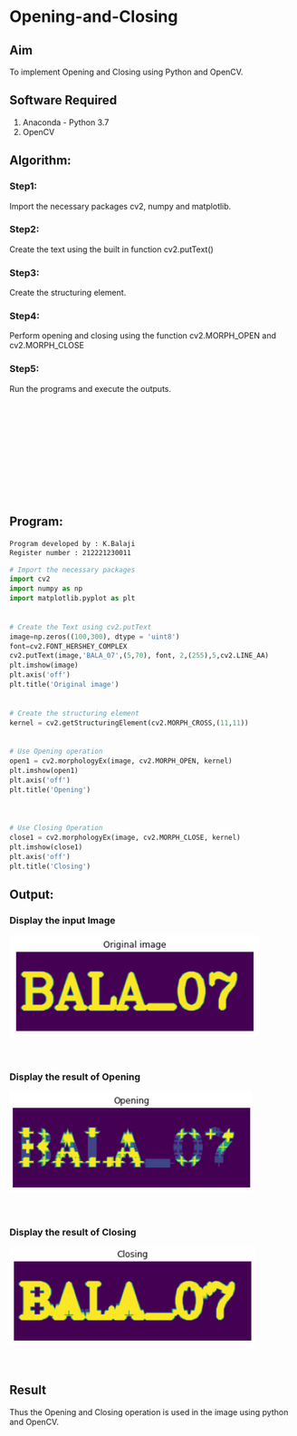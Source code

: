 # Opening-and-Closing

## Aim
To implement Opening and Closing using Python and OpenCV.

## Software Required
1. Anaconda - Python 3.7
2. OpenCV
## Algorithm:
### Step1:
Import the necessary packages cv2, numpy and matplotlib.

### Step2:
Create the text using the built in function cv2.putText()

### Step3:
Create the structuring element.

### Step4:
Perform opening and closing using the function cv2.MORPH_OPEN and cv2.MORPH_CLOSE

### Step5:
Run the programs and execute the outputs.

<br></br>
<br></br>
<br></br>
<br></br>
<br></br>
## Program:
```
Program developed by : K.Balaji
Register number : 212221230011
```

``` Python
# Import the necessary packages
import cv2
import numpy as np
import matplotlib.pyplot as plt


# Create the Text using cv2.putText
image=np.zeros((100,300), dtype = 'uint8')
font=cv2.FONT_HERSHEY_COMPLEX
cv2.putText(image,'BALA_07',(5,70), font, 2,(255),5,cv2.LINE_AA)
plt.imshow(image)
plt.axis('off')
plt.title('Original image')


# Create the structuring element
kernel = cv2.getStructuringElement(cv2.MORPH_CROSS,(11,11))


# Use Opening operation
open1 = cv2.morphologyEx(image, cv2.MORPH_OPEN, kernel)
plt.imshow(open1)
plt.axis('off')
plt.title('Opening')



# Use Closing Operation
close1 = cv2.morphologyEx(image, cv2.MORPH_CLOSE, kernel)
plt.imshow(close1)
plt.axis('off')
plt.title('Closing')


```
## Output:

### Display the input Image
![output](./1.png)
<br>
<br>
<br>


### Display the result of Opening
![output](./2.png)
<br>
<br>
<br>

### Display the result of Closing
![output](./3.png)
<br>
<br>
<br>

## Result
Thus the Opening and Closing operation is used in the image using python and OpenCV.
